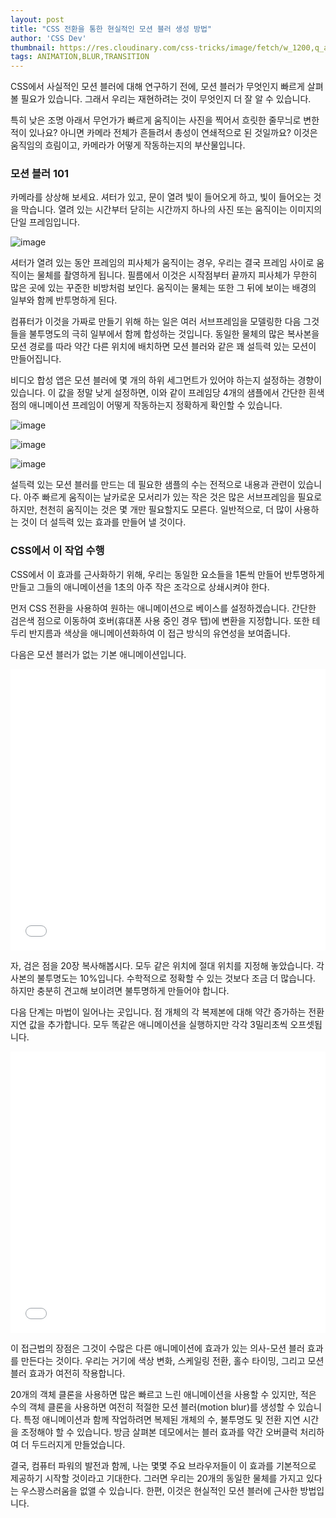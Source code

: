 ```yaml
---
layout: post
title: "CSS 전환을 통한 현실적인 모션 블러 생성 방법"
author: 'CSS Dev'
thumbnail: https://res.cloudinary.com/css-tricks/image/fetch/w_1200,q_auto,f_auto/https://css-tricks.com/wp-content/uploads/2020/10/motion-blur.png
tags: ANIMATION,BLUR,TRANSITION
---
```



CSS에서 사실적인 모션 블러에 대해 연구하기 전에, 모션 블러가 무엇인지 빠르게 살펴볼 필요가 있습니다. 그래서 우리는 재현하려는 것이 무엇인지 더 잘 알 수 있습니다.

특히 낮은 조명 아래서 무언가가 빠르게 움직이는 사진을 찍어서 흐릿한 줄무늬로 변한 적이 있나요? 아니면 카메라 전체가 흔들려서 총성이 연쇄적으로 된 것일까요? 이것은 움직임의 흐림이고, 카메라가 어떻게 작동하는지의 부산물입니다.

### 모션 블러 101

카메라를 상상해 보세요. 셔터가 있고, 문이 열려 빛이 들어오게 하고, 빛이 들어오는 것을 막습니다. 열려 있는 시간부터 닫히는 시간까지 하나의 사진 또는 움직이는 이미지의 단일 프레임입니다.

![image](https://i1.wp.com/css-tricks.com/wp-content/uploads/2020/10/mIrDoWPw.jpeg?resize=900%2C600&ssl=1)

셔터가 열려 있는 동안 프레임의 피사체가 움직이는 경우, 우리는 결국 프레임 사이로 움직이는 물체를 촬영하게 됩니다. 필름에서 이것은 시작점부터 끝까지 피사체가 무한히 많은 곳에 있는 꾸준한 비방처럼 보인다. 움직이는 물체는 또한 그 뒤에 보이는 배경의 일부와 함께 반투명하게 된다.

컴퓨터가 이것을 가짜로 만들기 위해 하는 일은 여러 서브프레임을 모델링한 다음 그것들을 불투명도의 극히 일부에서 함께 합성하는 것입니다. 동일한 물체의 많은 복사본을 모션 경로를 따라 약간 다른 위치에 배치하면 모션 블러와 같은 꽤 설득력 있는 모션이 만들어집니다.

비디오 합성 앱은 모션 블러에 몇 개의 하위 세그먼트가 있어야 하는지 설정하는 경향이 있습니다. 이 값을 정말 낮게 설정하면, 이와 같이 프레임당 4개의 샘플에서 간단한 흰색 점의 애니메이션 프레임이 어떻게 작동하는지 정확하게 확인할 수 있습니다.

![image](https://i1.wp.com/css-tricks.com/wp-content/uploads/2020/10/w3Ovoa7A.png?resize=916%2C346&ssl=1)

![image](https://i0.wp.com/css-tricks.com/wp-content/uploads/2020/10/1qYy5Nyg.png?resize=916%2C346&ssl=1)

![image](https://i1.wp.com/css-tricks.com/wp-content/uploads/2020/10/0spk3Yag.png?resize=916%2C346&ssl=1)

설득력 있는 모션 블러를 만드는 데 필요한 샘플의 수는 전적으로 내용과 관련이 있습니다. 아주 빠르게 움직이는 날카로운 모서리가 있는 작은 것은 많은 서브프레임을 필요로 하지만, 천천히 움직이는 것은 몇 개만 필요할지도 모른다. 일반적으로, 더 많이 사용하는 것이 더 설득력 있는 효과를 만들어 낼 것이다.

### CSS에서 이 작업 수행

CSS에서 이 효과를 근사화하기 위해, 우리는 동일한 요소들을 1톤씩 만들어 반투명하게 만들고 그들의 애니메이션을 1초의 아주 작은 조각으로 상쇄시켜야 한다.

먼저 CSS 전환을 사용하여 원하는 애니메이션으로 베이스를 설정하겠습니다. 간단한 검은색 점으로 이동하여 호버(휴대폰 사용 중인 경우 탭)에 변환을 지정합니다. 또한 테두리 반지름과 색상을 애니메이션화하여 이 접근 방식의 유연성을 보여줍니다.

다음은 모션 블러가 없는 기본 애니메이션입니다.

<div class="wp-block-cp-codepen-gutenberg-embed-block cp_embed_wrapper resizable" style="height: 450px;"><iframe id="cp_embed_dyMxvKY" src="//codepen.io/anon/embed/dyMxvKY?height=450&amp;theme-id=1&amp;slug-hash=dyMxvKY&amp;default-tab=result" height="450" scrolling="no" frameborder="0" allowfullscreen="" allowpaymentrequest="" name="CodePen Embed dyMxvKY" title="CodePen Embed dyMxvKY" class="cp_embed_iframe" style="width: 100%; overflow: hidden; height: 100%;">CodePen Embed Fallback</iframe><div class="win-size-grip" style="touch-action: none;"></div></div>

자, 검은 점을 20장 복사해봅시다. 모두 같은 위치에 절대 위치를 지정해 놓았습니다. 각 사본의 불투명도는 10%입니다. 수학적으로 정확할 수 있는 것보다 조금 더 많습니다. 하지만 충분히 견고해 보이려면 불투명하게 만들어야 합니다.

다음 단계는 마법이 일어나는 곳입니다. 점 개체의 각 복제본에 대해 약간 증가하는 전환 지연 값을 추가합니다. 모두 똑같은 애니메이션을 실행하지만 각각 3밀리초씩 오프셋됩니다.

<div class="wp-block-cp-codepen-gutenberg-embed-block cp_embed_wrapper resizable" style="height: 450px;"><iframe id="cp_embed_oNxKZOx" src="//codepen.io/anon/embed/oNxKZOx?height=450&amp;theme-id=1&amp;slug-hash=oNxKZOx&amp;default-tab=result" height="450" scrolling="no" frameborder="0" allowfullscreen="" allowpaymentrequest="" name="CodePen Embed oNxKZOx" title="CodePen Embed oNxKZOx" class="cp_embed_iframe" style="width: 100%; overflow: hidden; height: 100%;">CodePen Embed Fallback</iframe><div class="win-size-grip" style="touch-action: none;"></div></div>

이 접근법의 장점은 그것이 수많은 다른 애니메이션에 효과가 있는 의사-모션 블러 효과를 만든다는 것이다. 우리는 거기에 색상 변화, 스케일링 전환, 홀수 타이밍, 그리고 모션 블러 효과가 여전히 작용합니다.

20개의 객체 클론을 사용하면 많은 빠르고 느린 애니메이션을 사용할 수 있지만, 적은 수의 객체 클론을 사용하면 여전히 적절한 모션 블러(motion blur)를 생성할 수 있습니다. 특정 애니메이션과 함께 작업하려면 복제된 개체의 수, 불투명도 및 전환 지연 시간을 조정해야 할 수 있습니다. 방금 살펴본 데모에서는 블러 효과를 약간 오버클럭 처리하여 더 두드러지게 만들었습니다.

결국, 컴퓨터 파워의 발전과 함께, 나는 몇몇 주요 브라우저들이 이 효과를 기본적으로 제공하기 시작할 것이라고 기대한다. 그러면 우리는 20개의 동일한 물체를 가지고 있다는 우스꽝스러움을 없앨 수 있습니다. 한편, 이것은 현실적인 모션 블러에 근사한 방법입니다.